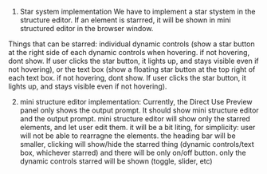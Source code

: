 1. Star system implementation
We have to implement a star stystem in the structure editor. If an element is starrred, it will be shown in mini structured editor in the browser window.

Things that can be starred: individual dynamic controls (show a star button at the right side of each dynamic controls when hovering. if not hovering, dont show. If user clicks the star button, it lights up, and stays visible even if not hovering), or the text box (show a floating star button at the top right of each text box. if not hovering, dont show. If user clicks the star button, it lights up, and stays visible even if not hovering).

2. mini structure editor implementation:
Currently, the Direct Use Preview panel only shows the output prompt. It should show mini structure editor and the output prompt. mini structure editor will show only the starred elements, and let user edit them.
it will be a bit liting, for simplicity: user will not be able to rearragne the elements. the heading bar will be smaller, clicking will show/hide the starred thing (dynamic controls/text box, whichever starred) and there will be only on/off button. only the dynamic controls starred will be shown (toggle, slider, etc)